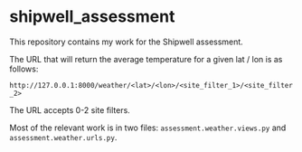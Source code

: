 # shipwell_assessment

This repository contains my work for the Shipwell assessment.

The URL that will return the average temperature for a given lat / lon is as follows: 

`http://127.0.0.1:8000/weather/<lat>/<lon>/<site_filter_1>/<site_filter_2>`

The URL accepts 0-2 site filters.

Most of the relevant work is in two files: `assessment.weather.views.py` and `assessment.weather.urls.py`.
